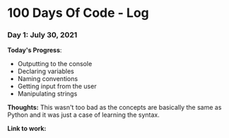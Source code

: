 # 100 Days Of Code - Log

### Day 1: July 30, 2021

**Today's Progress**:
* Outputting to the console
* Declaring variables
* Naming conventions
* Getting input from the user
* Manipulating strings

**Thoughts:** This wasn't too bad as the concepts are basically the same as Python and it was just a case of learning the syntax.

**Link to work:**
